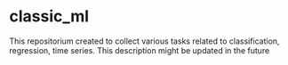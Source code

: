 # classic_ml
This repositorium created to collect various tasks related to classification, regression, time series. This description might be updated in the future
